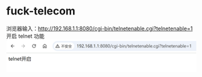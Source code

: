 # fuck-telecom

浏览器输入：http://192.168.1.1:8080/cgi-bin/telnetenable.cgi?telnetenable=1 开启 telnet 功能
![telnet](enable_telnet.png)
